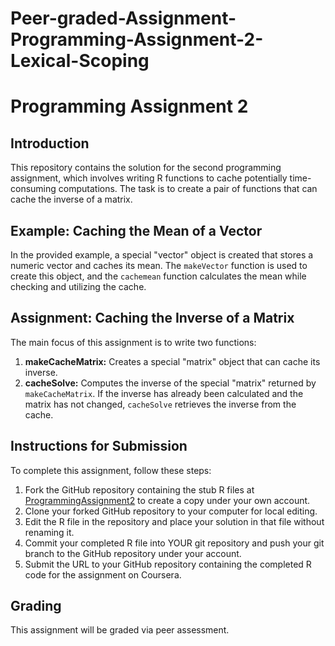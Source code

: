 # Peer-graded-Assignment-Programming-Assignment-2-Lexical-Scoping
# Programming Assignment 2

## Introduction

This repository contains the solution for the second programming assignment, which involves writing R functions to cache potentially time-consuming computations. The task is to create a pair of functions that can cache the inverse of a matrix.

## Example: Caching the Mean of a Vector

In the provided example, a special "vector" object is created that stores a numeric vector and caches its mean. The `makeVector` function is used to create this object, and the `cachemean` function calculates the mean while checking and utilizing the cache.

## Assignment: Caching the Inverse of a Matrix

The main focus of this assignment is to write two functions:
1. **makeCacheMatrix:** Creates a special "matrix" object that can cache its inverse.
2. **cacheSolve:** Computes the inverse of the special "matrix" returned by `makeCacheMatrix`. If the inverse has already been calculated and the matrix has not changed, `cacheSolve` retrieves the inverse from the cache.

## Instructions for Submission

To complete this assignment, follow these steps:

1. Fork the GitHub repository containing the stub R files at [ProgrammingAssignment2](https://github.com/rdpeng/ProgrammingAssignment2) to create a copy under your own account.
2. Clone your forked GitHub repository to your computer for local editing.
3. Edit the R file in the repository and place your solution in that file without renaming it.
4. Commit your completed R file into YOUR git repository and push your git branch to the GitHub repository under your account.
5. Submit the URL to your GitHub repository containing the completed R code for the assignment on Coursera.

## Grading

This assignment will be graded via peer assessment.
